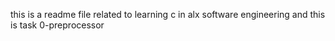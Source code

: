 this is a readme file related to learning c in alx software engineering and this is task 0-preprocessor
